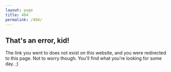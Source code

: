 ```yaml
---
layout: page
title: 404
permalink: /404/
---
```


## That's an error, kid!

The link you went to does not exist on this website, and you were redirected to this page. Not to worry though. You'll find what you're looking for some day. ;)
